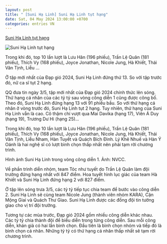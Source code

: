 ```yaml
---
layout: post
title: " [Suni Hạ Linh] Suni Hạ Linh tụt hạng"
date: Sat, 04 May 2024 13:00:00 +0700
categories: entries VN
---
```

[Suni Hạ Linh tụt hạng](https://znews.vn/suni-ha-linh-tut-hang-post1473621.html)

![Suni Hạ Linh tụt hạng](https://photo.znews.vn/w1250/Uploaded/qfssu/2024_05_03/438305205_998038881693087_4305734057396879512_n_1_.jpg)

Trong khi đó, top 10 lần lượt là Lưu Hân (196 phiếu), Trần Lệ Quân (181 phiếu), Thích Vy (168 phiếu), Joyce Jonathan, Nicole Jung, Hà Khiết, Thái Văn Tịnh, Liễu ...

Ở tập mới nhất của Đạp gió 2024, Suni Hạ Linh đứng thứ 13. So với tập trước đó, nữ ca sĩ tụt 2 hạng.

QQ đưa tin ngày 3/5, tập mới nhất của Đạp gió 2024 chính thức lên sóng. Thứ hạng cá nhân của các tỷ tỷ sau vòng công diễn 1 cũng được công bố. Theo đó, Suni Hạ Linh đứng hạng 13 với 91 phiếu bầu. So với thứ hạng cá nhân ở vòng trước đó, Suni Hạ Linh tụt 2 hạng. Tuy nhiên, thứ hạng của Suni Hạ Linh vẫn là cao. Cô thậm chí vượt qua Mai Davika (hạng 17), Viên Á Duy (hạng 19), Trương Dư Hi (hạng 25)...

Trong khi đó, top 10 lần lượt là Lưu Hân (196 phiếu), Trần Lệ Quân (181 phiếu), Thích Vy (168 phiếu), Joyce Jonathan, Nicole Jung, Hà Khiết, Thái Văn Tịnh, Liễu Nham, Hàn Tuyết và Quách Bích Đình. Lý Khê Nhuế và Hàn Ý Oánh là hai nghệ sĩ có lượt bình chọn thấp nhất nên phải tạm rời chương trình.

Hình ảnh Suni Hạ Linh trong vòng công diễn 1. Ảnh: NVCC.

Về phần trình diễn nhóm, team Tóc như tuyết do Trần Lệ Quân làm đội trưởng đứng hạng nhất với 847 điểm. Hoa tuyết hình lục giác của team Hà Khiết và Suni Hạ Linh đứng hạng 2 với 827 điểm.

Ở tập lên sóng trưa 3/5, các tỷ tỷ tiếp tục chia team để bước vào công diễn 2. Suni Hạ Linh sẽ cùng team Nicole Jung (thành viên nhóm KARA), Cận Mộng Giai và Quách Thư Giao. Suni Hạ Linh được các đồng đội tin tưởng giao cho vị trí đội trưởng.

Tương tự các mùa trước, Đạp gió 2024 gồm nhiều công diễn khác nhau. Các tỷ tỷ chia thành đội để biểu diễn trong từng công diễn. Sau mỗi công diễn, khán giả có hai lần bình chọn. Đầu tiên là bình chọn nhóm và tiếp đó là bình chọn cá nhân. Những tỷ tỷ có thứ hạng cá nhân thấp nhất sẽ tạm rời chương trình.

